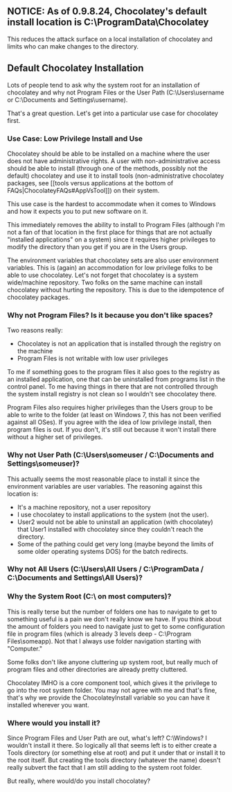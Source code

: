 ## NOTICE: As of 0.9.8.24, Chocolatey's default install location is C:\ProgramData\Chocolatey
This reduces the attack surface on a local installation of chocolatey and limits who can make changes to the directory.

## Default Chocolatey Installation
  
Lots of people tend to ask why the system root for an installation of chocolatey and why not Program Files or the User Path (C:\Users\username or C:\Documents and Settings\username).  
  
That's a great question. Let's get into a particular use case for chocolatey first.  
  
### Use Case: Low Privilege Install and Use
Chocolatey should be able to be installed on a machine where the user does not have administrative rights.  A user with non-administrative access should be able to install (through one of the methods, possibly not the default) chocolatey and use it to install tools (non-administrative chocolatey packages, see [[tools versus applications at the bottom of FAQs|ChocolateyFAQs#AppVsTool]]) on their system.  
  
This use case is the hardest to accommodate when it comes to Windows and how it expects you to put new software on it.  
  
This immediately removes the ability to install to Program Files (although I'm not a fan of that location in the first place for things that are not actually "installed applications" on a system) since it requires higher privileges to modify the directory than you get if you are in the Users group.  
  
The environment variables that chocolatey sets are also user environment variables. This is (again) an accommodation for low privilege folks to be able to use chocolatey. Let's not forget that chocolatey is a system wide/machine repository.  Two folks on the same machine can install chocolatey without hurting the repository. This is due to the idempotence of chocolatey packages.  
  
### Why not Program Files? Is it because you don't like spaces?
Two reasons really:  
  
* Chocolatey is not an application that is installed through the registry on the machine
* Program Files is not writable with low user privileges
  
To me if something goes to the program files it also goes to the registry as an installed application, one that can be uninstalled from programs list in the control panel. To me having things in there that are not controlled through the system install registry is not clean so I wouldn't see chocolatey there.  
  
Program Files also requires higher privileges than the Users group to be able to write to the folder (at least on Windows 7, this has not been verified against all OSes). If you agree with the idea of low privilege install, then program files is out. If you don't, it's still out because it won't install there without a higher set of privileges.    
  
### Why not User Path (C:\Users\someuser / C:\Documents and Settings\someuser)?
This actually seems the most reasonable place to install it since the environment variables are user variables. The reasoning against this location is:  
  
* It's a machine repository, not a user repository
* I use chocolatey to install applications to the system (not the user). 
* User2 would not be able to uninstall an application (with chocolatey) that User1 installed with chocolatey since they couldn't reach the directory.
* Some of the pathing could get very long (maybe beyond the limits of some older operating systems DOS) for the batch redirects.

### Why not All Users (C:\Users\All Users / C:\ProgramData / C:\Documents and Settings\All Users)?

### Why the System Root (C:\ on most computers)?
This is really terse but the number of folders one has to navigate to get to something useful is a pain we don't really know we have. If you think about the amount of folders you need to navigate just to get to some configuration file in program files (which is already 3 levels deep - C:\Program Files\someapp). Not that I always use folder navigation starting with "Computer."  
  
Some folks don't like anyone cluttering up system root, but really much of program files and other directories are already pretty cluttered.  
  
Chocolatey IMHO is a core component tool, which gives it the privilege to go into the root system folder. You may not agree with me and that's fine, that's why we provide the ChocolateyInstall variable so you can have it installed wherever you want.  
    
### Where would you install it?
Since Program Files and User Path are out, what's left? C:\Windows?  I wouldn't install it there. So logically all that seems left is to either create a Tools directory (or something else at root) and put it under that or install it to the root itself. But creating the tools directory (whatever the name) doesn't really subvert the fact that I am still adding to the system root folder.    
  
But really, where would/do you install chocolatey?  
  